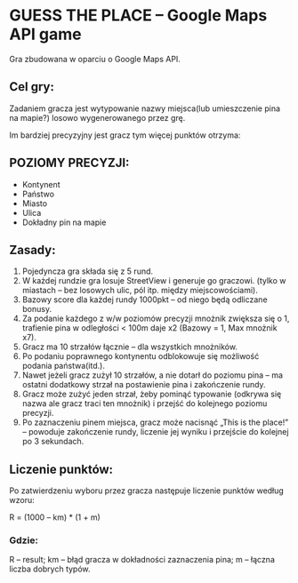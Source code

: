 # GUESS THE PLACE – Google Maps API game

Gra zbudowana w oparciu o Google Maps API.

## Cel gry:

Zadaniem gracza jest wytypowanie nazwy miejsca(lub umieszczenie pina na mapie?) losowo wygenerowanego przez grę.  

Im bardziej precyzyjny jest gracz tym więcej punktów otrzyma:  
## POZIOMY PRECYZJI:  
* Kontynent  
* Państwo  
* Miasto  
* Ulica  
* Dokładny pin na mapie  


## Zasady:
1. Pojedyncza gra składa się z 5 rund.
2. W każdej rundzie gra losuje StreetView i generuje go graczowi. (tylko w miastach – bez losowych ulic, pól itp. między miejscowościami).
3. Bazowy score dla każdej rundy 1000pkt – od niego będą odliczane bonusy.
4. Za podanie każdego z w/w poziomów precyzji mnożnik zwiększa się o 1, trafienie pina w odległości < 100m daje x2 (Bazowy = 1, Max mnożnik x7).
5. Gracz ma 10 strzałów łącznie – dla wszystkich mnożników.
6. Po podaniu poprawnego kontynentu odblokowuje się możliwość podania państwa(itd.).
7. Nawet jeżeli gracz zużył 10 strzałów, a nie dotarł do poziomu pina – ma ostatni dodatkowy strzał na postawienie pina i zakończenie rundy.
8. Gracz może zużyć jeden strzał, żeby pominąć typowanie (odkrywa się nazwa ale gracz traci ten mnożnik) i przejść do kolejnego poziomu precyzji.
9. Po zaznaczeniu pinem miejsca, gracz może nacisnąć „This is the place!” – powoduje zakończenie rundy, liczenie jej wyniku i przejście do kolejnej po 3 sekundach.

## Liczenie punktów:

Po zatwierdzeniu wyboru przez gracza następuje liczenie punktów według wzoru:

R = (1000 – km) * (1 + m)

### Gdzie:
R – result;
km – błąd gracza w dokładności zaznaczenia pina;
m – łączna liczba dobrych typów.
